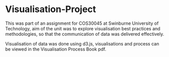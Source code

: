 # Visualisation-Project

This was part of an assignment for COS30045 at Swinburne University of Technology, aim of the unit was to explore visualisation best practices and methodologies, so that the communication of data was delivered effectively. 

Visualisation of data was done using d3.js, visualisations and process can be viewed in the Visualisation Process Book pdf.
